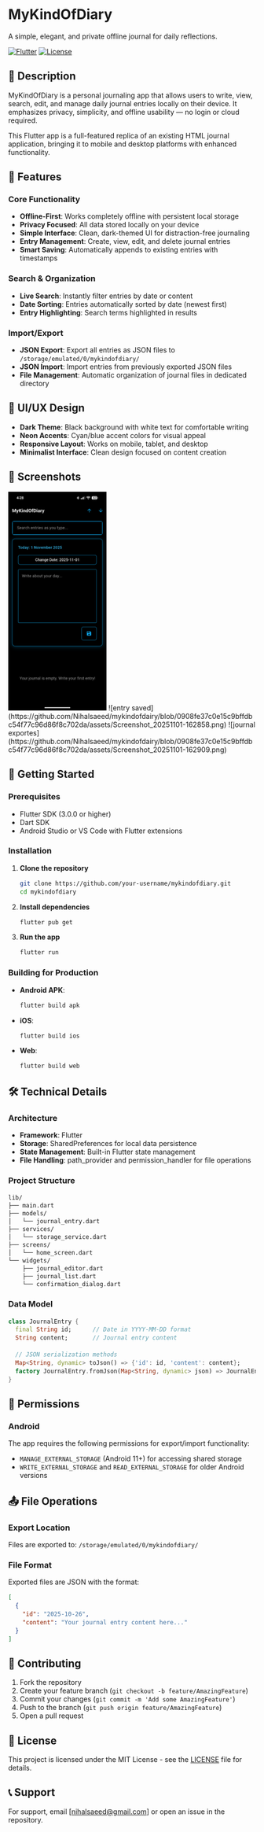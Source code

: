 # MyKindOfDiary

A simple, elegant, and private offline journal for daily reflections.

[![Flutter](https://img.shields.io/badge/Flutter-Framework-blue)](https://flutter.dev/)
[![License](https://img.shields.io/badge/license-MIT-green)](https://github.com/your-username/mykindofdiary/blob/main/LICENSE)

## 📝 Description

MyKindOfDiary is a personal journaling app that allows users to write, view, search, edit, and manage daily journal entries locally on their device. It emphasizes privacy, simplicity, and offline usability — no login or cloud required.

This Flutter app is a full-featured replica of an existing HTML journal application, bringing it to mobile and desktop platforms with enhanced functionality.

## 🌟 Features

### Core Functionality
- **Offline-First**: Works completely offline with persistent local storage
- **Privacy Focused**: All data stored locally on your device
- **Simple Interface**: Clean, dark-themed UI for distraction-free journaling
- **Entry Management**: Create, view, edit, and delete journal entries
- **Smart Saving**: Automatically appends to existing entries with timestamps

### Search & Organization
- **Live Search**: Instantly filter entries by date or content
- **Date Sorting**: Entries automatically sorted by date (newest first)
- **Entry Highlighting**: Search terms highlighted in results

### Import/Export
- **JSON Export**: Export all entries as JSON files to `/storage/emulated/0/mykindofdiary/`
- **JSON Import**: Import entries from previously exported JSON files
- **File Management**: Automatic organization of journal files in dedicated directory

## 🎨 UI/UX Design

- **Dark Theme**: Black background with white text for comfortable writing
- **Neon Accents**: Cyan/blue accent colors for visual appeal
- **Responsive Layout**: Works on mobile, tablet, and desktop
- **Minimalist Interface**: Clean design focused on content creation

## 📱 Screenshots
<img src="https://github.com/Nihalsaeed/mykindofdairy/blob/0908fe37c0e15c9bffdbc54f77c96d86f8c702da/assets/Screenshot_20251101-162845.png" alt="homepage" width="200"/>
![entry saved](https://github.com/Nihalsaeed/mykindofdairy/blob/0908fe37c0e15c9bffdbc54f77c96d86f8c702da/assets/Screenshot_20251101-162858.png)
![journal exportes](https://github.com/Nihalsaeed/mykindofdairy/blob/0908fe37c0e15c9bffdbc54f77c96d86f8c702da/assets/Screenshot_20251101-162909.png)




## 🚀 Getting Started

### Prerequisites
- Flutter SDK (3.0.0 or higher)
- Dart SDK
- Android Studio or VS Code with Flutter extensions

### Installation

1. **Clone the repository**
   ```bash
   git clone https://github.com/your-username/mykindofdiary.git
   cd mykindofdiary
   ```

2. **Install dependencies**
   ```bash
   flutter pub get
   ```

3. **Run the app**
   ```bash
   flutter run
   ```

### Building for Production

- **Android APK**:
  ```bash
  flutter build apk
  ```

- **iOS**:
  ```bash
  flutter build ios
  ```

- **Web**:
  ```bash
  flutter build web
  ```

## 🛠️ Technical Details

### Architecture
- **Framework**: Flutter
- **Storage**: SharedPreferences for local data persistence
- **State Management**: Built-in Flutter state management
- **File Handling**: path_provider and permission_handler for file operations

### Project Structure
```
lib/
├── main.dart
├── models/
│   └── journal_entry.dart
├── services/
│   └── storage_service.dart
├── screens/
│   └── home_screen.dart
└── widgets/
    ├── journal_editor.dart
    ├── journal_list.dart
    └── confirmation_dialog.dart
```

### Data Model
```dart
class JournalEntry {
  final String id;      // Date in YYYY-MM-DD format
  String content;       // Journal entry content
  
  // JSON serialization methods
  Map<String, dynamic> toJson() => {'id': id, 'content': content};
  factory JournalEntry.fromJson(Map<String, dynamic> json) => JournalEntry(id: json['id'], content: json['content']);
}
```

## 🔐 Permissions

### Android
The app requires the following permissions for export/import functionality:
- `MANAGE_EXTERNAL_STORAGE` (Android 11+) for accessing shared storage
- `WRITE_EXTERNAL_STORAGE` and `READ_EXTERNAL_STORAGE` for older Android versions

## 📤 File Operations

### Export Location
Files are exported to: `/storage/emulated/0/mykindofdiary/`

### File Format
Exported files are JSON with the format:
```json
[
  {
    "id": "2025-10-26",
    "content": "Your journal entry content here..."
  }
]
```

## 🤝 Contributing

1. Fork the repository
2. Create your feature branch (`git checkout -b feature/AmazingFeature`)
3. Commit your changes (`git commit -m 'Add some AmazingFeature'`)
4. Push to the branch (`git push origin feature/AmazingFeature`)
5. Open a pull request

## 📄 License

This project is licensed under the MIT License - see the [LICENSE](LICENSE) file for details.

## 📞 Support

For support, email [nihalsaeed@gmail.com] or open an issue in the repository.